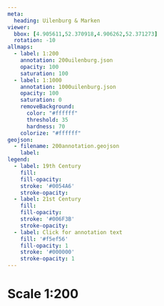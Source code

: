 ```yaml
---
meta:
  heading: Uilenburg & Marken
viewer:
  bbox: [4.905611,52.370918,4.906262,52.371273]
  rotation: -10
allmaps:
  - label: 1:200
    annotation: 200uilenburg.json
    opacity: 100
    saturation: 100
  - label: 1:1000
    annotation: 1000uilenburg.json
    opacity: 100
    saturation: 0
    removeBackground:
      color: "#ffffff"
      threshold: 35
      hardness: 70
    colorize: "#ffffff"
geojson:
  - filename: 200annotation.geojson
    label: 
legend:
  - label: 19th Century
    fill:
    fill-opacity:
    stroke: '#0054A6'
    stroke-opacity:
  - label: 21st Century
    fill:
    fill-opacity:
    stroke: '#006F3B'
    stroke-opacity:
  - label: Click for annotation text
    fill: '#f5ef56'
    fill-opacity: 1
    stroke: '#000000'
    stroke-opacity: 1
---
```

# Scale 1:200
